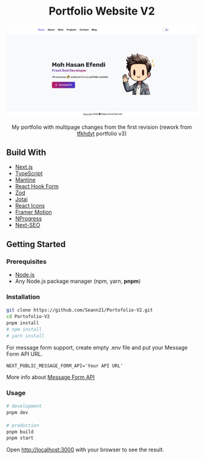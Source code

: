<h1 align='center'>Portfolio Website V2</h1>

![Preview](public/images/ReviewPortofolio.png)

<p align='center'>My portfolio with multipage changes from the first revision (rework from <a href="https://github.com/tfkhdyt/web-portfolio-v3">tfkhdyt</a> portfolio v3)</p>

## Build With

- [Next.js](https://nextjs.org/)
- [TypeScript](https://www.npmjs.com/package/typescript)
- [Mantine](https://mantine.dev/)
- [React Hook Form](https://www.npmjs.com/package/react-hook-form)
- [Zod](https://www.npmjs.com/package/zod)
- [Jotai](https://www.npmjs.com/package/jotai)
- [React Icons](https://www.npmjs.com/package/react-icons)
- [Framer Motion](https://www.npmjs.com/package/framer-motion)
- [NProgress](https://www.npmjs.com/package/nprogress)
- [Next-SEO](https://www.npmjs.com/package/next-seo)

## Getting Started

### Prerequisites

- [Node.js](https://nodejs.org/en/)
- Any Node.js package manager (npm, yarn, **pnpm**)

### Installation

```bash
git clone https://github.com/Seann21/Portofolio-V2.git
cd Portofolio-V2
pnpm install
# npm install
# yarn install
```

For message form support, create empty .env file and put your Message Form API URL.

```env
NEXT_PUBLIC_MESSAGE_FORM_API='Your API URL'
```

More info about [Message Form API](https://github.com/tfkhdyt/message-form-to-telegram-api)

### Usage

```bash
# development
pnpm dev

# production
pnpm build
pnpm start
```

Open [http://localhost:3000](http://localhost:3000) with your browser to see the result.
